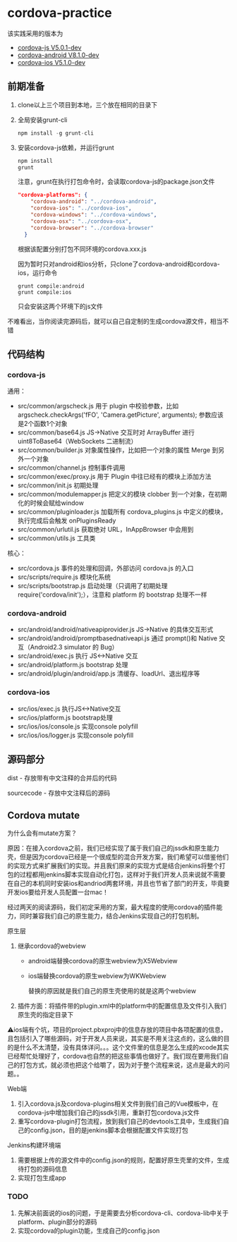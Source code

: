 # cordova-practice
该实践采用的版本为

- [cordova-js V5.0.1-dev](https://github.com/apache/cordova-js)
- [cordova-android V8.1.0-dev](https://github.com/apache/cordova-android)
- [cordova-ios V5.1.0-dev](https://github.com/apache/cordova-ios)

## 前期准备

1. clone以上三个项目到本地，三个放在相同的目录下

2. 全局安装grunt-cli

   ```js
   npm install -g grunt-cli
   ```

3. 安装cordova-js依赖，并运行grunt

   ```cmd
   npm install
   grunt
   ```

   注意，grunt在执行打包命令时，会读取cordova-js的package.json文件

   ```json
   "cordova-platforms": {
       "cordova-android": "../cordova-android",
       "cordova-ios": "../cordova-ios",
       "cordova-windows": "../cordova-windows",
       "cordova-osx": "../cordova-osx",
       "cordova-browser": "../cordova-browser"
     }
   ```

   根据该配置分别打包不同环境的cordova.xxx.js

   因为暂时只对android和ios分析，只clone了cordova-android和cordova-ios，运行命令

   ```
   grunt compile:android
   grunt compile:ios
   ```

   只会安装这两个环境下的js文件

不难看出，当你阅读完源码后，就可以自己自定制的生成cordova源文件，相当不错

## 代码结构

### cordova-js

通用：

- src/common/argscheck.js 用于 plugin 中校验参数，比如 argscheck.checkArgs('fFO', 'Camera.getPicture', arguments); 参数应该是2个函数1个对象
- src/common/base64.js JS->Native 交互时对 ArrayBuffer 进行 uint8ToBase64（WebSockets 二进制流）
- src/common/builder.js 对象属性操作，比如把一个对象的属性 Merge 到另外一个对象
- src/common/channel.js 控制事件调用
- src/common/exec/proxy.js 用于 Plugin 中往已经有的模块上添加方法
- src/common/init.js 初期处理
- src/common/modulemapper.js 把定义的模块 clobber 到一个对象，在初期化的时候会赋给window
- src/common/pluginloader.js 加载所有 cordova_plugins.js 中定义的模块，执行完成后会触发 onPluginsReady
- src/common/urlutil.js 获取绝对 URL，InAppBrowser 中会用到
- src/common/utils.js 工具类

核心：

- src/cordova.js 事件的处理和回调，外部访问 cordova.js 的入口
- src/scripts/require.js 模块化系统
- src/scripts/bootstrap.js 启动处理（只调用了初期处理 require('cordova/init');），注意和 platform 的 bootstrap 处理不一样

### cordova-android

- src/android/android/nativeapiprovider.js JS->Native 的具体交互形式
- src/android/android/promptbasednativeapi.js 通过 prompt()和 Native 交互（Android2.3 simulator 的 Bug）
- src/android/exec.js 执行 JS<->Native 交互
- src/android/platform.js bootstrap 处理
- src/android/plugin/android/app.js 清缓存、loadUrl、退出程序等

### cordova-ios

- src/ios/exec.js 执行JS<->Native交互
- src/ios/platform.js bootstrap处理
- src/ios/ios/console.js 实现console polyfill
- src/ios/ios/logger.js 实现console polyfill

## 源码部分

dist - 存放带有中文注释的合并后的代码

sourcecode - 存放中文注释后的源码

## Cordova mutate

为什么会有mutate方案？

原因：在接入cordova之前，我们已经实现了属于我们自己的jssdk和原生能力壳，但是因为cordova已经是一个很成型的混合开发方案，我们希望可以借鉴他们的实现方式来扩展我们的实现。并且我们原来的实现方式是结合jenkins将整个打包的过程都用jenkins脚本实现自动化打包，这样对于我们开发人员来说就不需要在自己的本机同时安装ios和andriod两套环境，并且也节省了部门的开支，毕竟要开发ios要给开发人员配置一台mac！

经过两天的阅读源码，我们初定采用的方案，最大程度的使用cordova的插件能力，同时兼容我们自己的原生能力，结合Jenkins实现自己的打包机制。

原生层

1. 继承cordova的webview

   - android端替换cordova的原生webview为X5Webview

   - ios端替换cordova的原生webview为WKWebview

     替换的原因就是我们自己的原生壳使用的就是这两个webview

2. 插件方面：将插件带的plugin.xml中的platform中的配置信息及文件引入我们原生壳的指定目录下

⚠️ios端有个坑，项目的project.pbxproj中的信息存放的项目中各项配置的信息，且包括引入了哪些源码，对于开发人员来说，其实是不用关注这点的，这么做的目的是什么不太清楚，没有具体详问。。。这个文件里的信息是怎么生成的xcode其实已经帮忙处理好了，cordova也自然的把这些事情也做好了。我们现在要用我们自己的打包方式，就必须也把这个给嚼了，因为对于整个流程来说，这点是最大的问题。。

Web端

1. 引入cordova.js及cordova-plugins相关文件到我们自己的Vue模板中，在cordova-js中增加我们自己的jssdk引用，重新打包cordova.js文件
2. 重写cordova-plugin打包流程，放到我们自己的devtools工具中，生成我们自己的config.json，目的是jenkins脚本会根据配置文件实现打包

Jenkins构建环境端

1. 需要根据上传的源文件中的config.json的规则，配置好原生壳里的文件，生成待打包的源码信息
2. 实现打包生成app

### TODO

1. 先解决前面说的ios的问题，于是需要去分析cordova-cli、cordova-lib中关于platform、plugin部分的源码
2. 实现cordova的plugin功能，生成自己的config.json